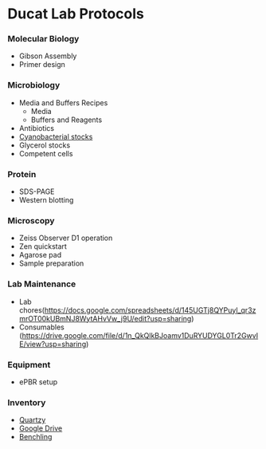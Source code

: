 # Ducat Lab Protocols

### Molecular Biology

- Gibson Assembly
- Primer design
### Microbiology

- Media and Buffers Recipes
  - Media
  - Buffers and Reagents
- Antibiotics
- [Cyanobacterial stocks](dmso-stocks.md)
- Glycerol stocks
- Competent cells

### Protein

- SDS-PAGE
- Western blotting

### Microscopy

- Zeiss Observer D1 operation
- Zen quickstart
- Agarose pad
- Sample preparation

### Lab Maintenance
- Lab chores(https://docs.google.com/spreadsheets/d/145UGTj8QYPuyl_qr3zmrOT00kUBmNJ8WytAHvVw_j9U/edit?usp=sharing)
- Consumables (https://drive.google.com/file/d/1n_QkQlkBJoamv1DuRYUDYGL0Tr2GwvIE/view?usp=sharing)
### Equipment

- ePBR setup

### Inventory
- [Quartzy](https://app.quartzy.com/groups/187110/inventory)
- [Google Drive](https://drive.google.com/drive/folders/0BzrUCF88jo7kc1lWdHdCb3Qzdzg?usp=sharing)
- [Benchling](https://benchling.com/organizations/ducatlab/projects)


